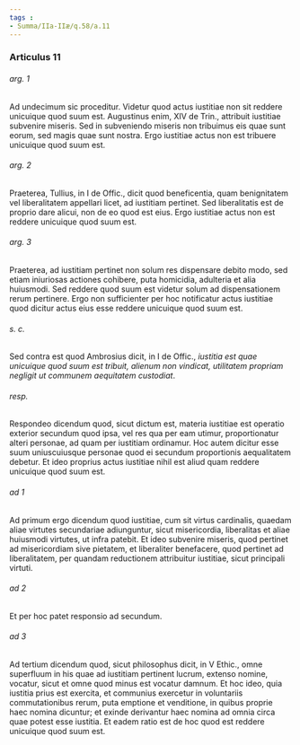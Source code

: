 ```yaml
---
tags : 
- Summa/IIa-IIæ/q.58/a.11
---
```


### Articulus 11

###### arg. 1
Ad undecimum sic proceditur. Videtur quod actus iustitiae non sit reddere unicuique quod suum est. Augustinus enim, XIV de Trin., attribuit iustitiae subvenire miseris. Sed in subveniendo miseris non tribuimus eis quae sunt eorum, sed magis quae sunt nostra. Ergo iustitiae actus non est tribuere unicuique quod suum est.

###### arg. 2
Praeterea, Tullius, in I de Offic., dicit quod beneficentia, quam benignitatem vel liberalitatem appellari licet, ad iustitiam pertinet. Sed liberalitatis est de proprio dare alicui, non de eo quod est eius. Ergo iustitiae actus non est reddere unicuique quod suum est.

###### arg. 3
Praeterea, ad iustitiam pertinet non solum res dispensare debito modo, sed etiam iniuriosas actiones cohibere, puta homicidia, adulteria et alia huiusmodi. Sed reddere quod suum est videtur solum ad dispensationem rerum pertinere. Ergo non sufficienter per hoc notificatur actus iustitiae quod dicitur actus eius esse reddere unicuique quod suum est.

###### s. c.
Sed contra est quod Ambrosius dicit, in I de Offic., *iustitia est quae unicuique quod suum est tribuit, alienum non vindicat, utilitatem propriam negligit ut communem aequitatem custodiat*.

###### resp.
Respondeo dicendum quod, sicut dictum est, materia iustitiae est operatio exterior secundum quod ipsa, vel res qua per eam utimur, proportionatur alteri personae, ad quam per iustitiam ordinamur. Hoc autem dicitur esse suum uniuscuiusque personae quod ei secundum proportionis aequalitatem debetur. Et ideo proprius actus iustitiae nihil est aliud quam reddere unicuique quod suum est.

###### ad 1
Ad primum ergo dicendum quod iustitiae, cum sit virtus cardinalis, quaedam aliae virtutes secundariae adiunguntur, sicut misericordia, liberalitas et aliae huiusmodi virtutes, ut infra patebit. Et ideo subvenire miseris, quod pertinet ad misericordiam sive pietatem, et liberaliter benefacere, quod pertinet ad liberalitatem, per quandam reductionem attribuitur iustitiae, sicut principali virtuti.

###### ad 2
Et per hoc patet responsio ad secundum.

###### ad 3
Ad tertium dicendum quod, sicut philosophus dicit, in V Ethic., omne superfluum in his quae ad iustitiam pertinent lucrum, extenso nomine, vocatur, sicut et omne quod minus est vocatur damnum. Et hoc ideo, quia iustitia prius est exercita, et communius exercetur in voluntariis commutationibus rerum, puta emptione et venditione, in quibus proprie haec nomina dicuntur; et exinde derivantur haec nomina ad omnia circa quae potest esse iustitia. Et eadem ratio est de hoc quod est reddere unicuique quod suum est.

